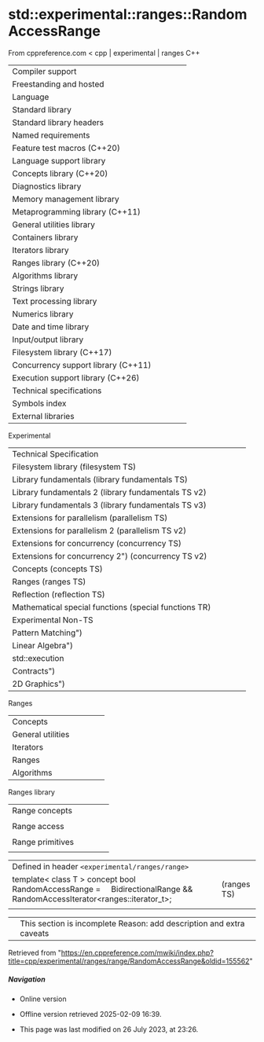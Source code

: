 # std::experimental::ranges::RandomAccessRange

From cppreference.com
< cpp‎ | experimental‎ | ranges
C++

|  |  |  |  |  |
| --- | --- | --- | --- | --- |
| Compiler support | | | | |
| Freestanding and hosted | | | | |
| Language | | | | |
| Standard library | | | | |
| Standard library headers | | | | |
| Named requirements | | | | |
| Feature test macros (C++20) | | | | |
| Language support library | | | | |
| Concepts library (C++20) | | | | |
| Diagnostics library | | | | |
| Memory management library | | | | |
| Metaprogramming library (C++11) | | | | |
| General utilities library | | | | |
| Containers library | | | | |
| Iterators library | | | | |
| Ranges library (C++20) | | | | |
| Algorithms library | | | | |
| Strings library | | | | |
| Text processing library | | | | |
| Numerics library | | | | |
| Date and time library | | | | |
| Input/output library | | | | |
| Filesystem library (C++17) | | | | |
| Concurrency support library (C++11) | | | | |
| Execution support library (C++26) | | | | |
| Technical specifications | | | | |
| Symbols index | | | | |
| External libraries | | | | |

Experimental

|  |  |  |  |  |
| --- | --- | --- | --- | --- |
| Technical Specification | | | | |
| Filesystem library (filesystem TS) | | | | |
| Library fundamentals (library fundamentals TS) | | | | |
| Library fundamentals 2 (library fundamentals TS v2) | | | | |
| Library fundamentals 3 (library fundamentals TS v3) | | | | |
| Extensions for parallelism (parallelism TS) | | | | |
| Extensions for parallelism 2 (parallelism TS v2) | | | | |
| Extensions for concurrency (concurrency TS) | | | | |
| Extensions for concurrency 2") (concurrency TS v2) | | | | |
| Concepts (concepts TS) | | | | |
| Ranges (ranges TS) | | | | |
| Reflection (reflection TS) | | | | |
| Mathematical special functions (special functions TR) | | | | |
| Experimental Non-TS | | | | |
| Pattern Matching") | | | | |
| Linear Algebra") | | | | |
| std::execution | | | | |
| Contracts") | | | | |
| 2D Graphics") | | | | |

Ranges

|  |  |  |  |  |
| --- | --- | --- | --- | --- |
| Concepts | | | | |
| General utilities | | | | |
| Iterators | | | | |
| Ranges | | | | |
| Algorithms | | | | |

Ranges library

|  |  |  |  |  |
| --- | --- | --- | --- | --- |
| Range concepts | | | | |
| |  |  |  |  |  | | --- | --- | --- | --- | --- | | Range | | | | | | SizedRange | | | | | | View | | | | | | |  |  |  |  |  | | --- | --- | --- | --- | --- | | BoundedRange | | | | | | InputRange | | | | | | OutputRange | | | | | | |  |  |  |  |  | | --- | --- | --- | --- | --- | | ForwardRange | | | | | | BidirectionalRange | | | | | | ****RandomAccessRange**** | | | | | |
| Range access | | | | |
| |  |  |  |  |  | | --- | --- | --- | --- | --- | | begincbegin") | | | | | | |  |  |  |  |  | | --- | --- | --- | --- | --- | | endcend") | | | | | | |  |  |  |  |  | | --- | --- | --- | --- | --- | | rbegincrbegin") | | | | | | |  |  |  |  |  | | --- | --- | --- | --- | --- | | rendcrend") | | | | | |
| Range primitives | | | | |
| |  |  |  |  |  | | --- | --- | --- | --- | --- | | iterator_tsentinel_t | | | | | |  | | | | | | |  |  |  |  |  | | --- | --- | --- | --- | --- | | size") | | | | | |  | | | | | |  | | | | | | |  |  |  |  |  | | --- | --- | --- | --- | --- | | datacdata") | | | | | |  | | | | | | |  |  |  |  |  | | --- | --- | --- | --- | --- | | empty") | | | | | |  | | | | | |  | | | | | |

|  |  |  |
| --- | --- | --- |
| Defined in header `<experimental/ranges/range>` |  |  |
| template< class T >  concept bool RandomAccessRange =      BidirectionalRange<T> &&     RandomAccessIterator<ranges::iterator_t<T>>; |  | (ranges TS) |
|  |  |  |

|  |  |
| --- | --- |
|  | This section is incomplete Reason: add description and extra caveats |

Retrieved from "<https://en.cppreference.com/mwiki/index.php?title=cpp/experimental/ranges/range/RandomAccessRange&oldid=155562>"

##### Navigation

- Online version
- Offline version retrieved 2025-02-09 16:39.

- This page was last modified on 26 July 2023, at 23:26.